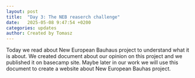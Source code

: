 ```yaml
---
layout: post
title:  "Day 3: The NEB reaserch challenge"
date:   2025-05-08 9:47:54 +0200
categories: updates
author: Created by Tomasz
---
```


Today we read about New European Bauhaus project to understand what it is about. We created document about our opinion on this project and we published it on basecamp site. Maybe later in our work we will use this document to create a website about New European Bauhas project.
